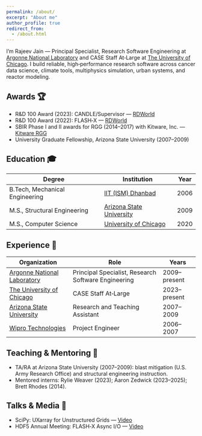 ```yaml
---
permalink: /about/
excerpt: "About me"
author_profile: true
redirect_from:
  - /about.html
---
```


I’m Rajeev Jain — Principal Specialist, Research Software Engineering at [Argonne National Laboratory](https://www.anl.gov/) and CASE Staff At‑Large at [The University of Chicago](https://www.uchicago.edu/). I build reliable, high‑performance research software across cancer data science, climate tools, multiphysics simulation, urban systems, and reactor modeling.

## Awards 🏆
- R&D 100 Award (2023): CANDLE/Supervisor — [RDWorld](https://www.rdworldonline.com/candle-cancer-distributed-learning-environment-is-the-rd-100-winner-of-the-day/)
- R&D 100 Award (2022): FLASH‑X — [RDWorld](https://www.rdworldonline.com/rd-100-2022-winner/flash-x-a-multiphysics-simulation-software/)
- SBIR Phase I and II awards for RGG (2014–2017) with Kitware, Inc. — [Kitware RGG](https://www.kitware.com/rgg-reactor-geometry-generator/)
- University Graduate Fellowship, Arizona State University (2007–2009)

## Education 🎓

| Degree | Institution | Year |
|---|---|---|
| B.Tech, Mechanical Engineering | [IIT (ISM) Dhanbad](https://www.iitism.ac.in/) | 2006 |
| M.S., Structural Engineering | [Arizona State University](https://www.asu.edu/) | 2009 |
| M.S., Computer Science | [University of Chicago](https://www.uchicago.edu/) | 2020 |

## Experience 💼

| Organization | Role | Years |
|---|---|---|
| [Argonne National Laboratory](https://www.anl.gov/profile/rajeev-jain) | Principal Specialist, Research Software Engineering | 2009–present |
| [The University of Chicago](https://researchdevelopment.uchicago.edu/project/rajeev-jain/) | CASE Staff At‑Large | 2023–present |
| [Arizona State University](https://www.asu.edu/) | Research and Teaching Assistant | 2007–2009 |
| [Wipro Technologies](https://www.wipro.com) | Project Engineer | 2006–2007 |

## Teaching & Mentoring 👥
- TA/RA at Arizona State University (2007–2009): blast mitigation (U.S. Army Research Office) and structural engineering instruction.
- Mentored interns: Rylie Weaver (2023); Aaron Zedwick (2023–2025); Brett Rhodes (2014).

## Talks & Media 🎥
- SciPy: UXarray for Unstructured Grids — [Video](https://www.youtube.com/watch?v=qwqJeOO8m6A&t=545s)
- HDF5 Annual Meeting: FLASH‑X Async I/O — [Video](https://www.youtube.com/watch?v=MuifQ7lHRR8&t=176s)

